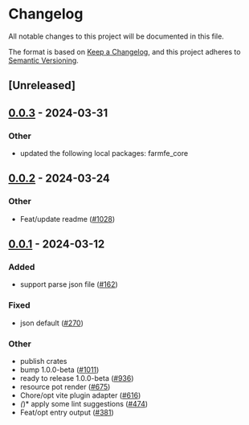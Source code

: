 # Changelog
All notable changes to this project will be documented in this file.

The format is based on [Keep a Changelog](https://keepachangelog.com/en/1.0.0/),
and this project adheres to [Semantic Versioning](https://semver.org/spec/v2.0.0.html).

## [Unreleased]

## [0.0.3](https://github.com/ErKeLost/farm/compare/farmfe_plugin_json-v0.0.2...farmfe_plugin_json-v0.0.3) - 2024-03-31

### Other
- updated the following local packages: farmfe_core

## [0.0.2](https://github.com/farm-fe/farm/compare/farmfe_plugin_json-v0.0.1...farmfe_plugin_json-v0.0.2) - 2024-03-24

### Other
- Feat/update readme ([#1028](https://github.com/farm-fe/farm/pull/1028))

## [0.0.1](https://github.com/farm-fe/farm/releases/tag/farmfe_plugin_json-v0.0.1) - 2024-03-12

### Added
- support parse json file ([#162](https://github.com/farm-fe/farm/pull/162))

### Fixed
- json default ([#270](https://github.com/farm-fe/farm/pull/270))

### Other
- publish crates
- bump 1.0.0-beta ([#1011](https://github.com/farm-fe/farm/pull/1011))
- ready to release 1.0.0-beta ([#936](https://github.com/farm-fe/farm/pull/936))
- resource pot render ([#675](https://github.com/farm-fe/farm/pull/675))
- Chore/opt vite plugin adapter ([#616](https://github.com/farm-fe/farm/pull/616))
- *(*)* apply some lint suggestions ([#474](https://github.com/farm-fe/farm/pull/474))
- Feat/opt entry output ([#381](https://github.com/farm-fe/farm/pull/381))
